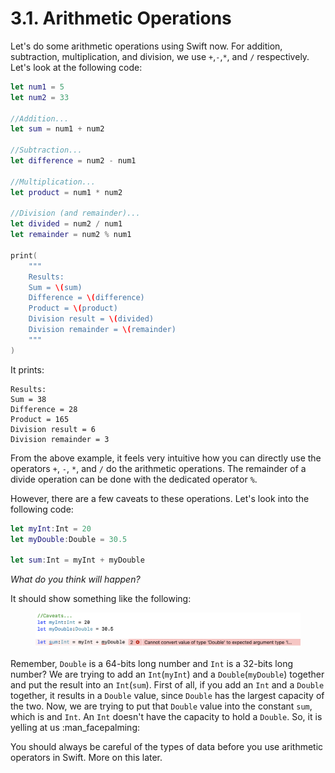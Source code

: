 # 3.1. Arithmetic Operations

Let's do some arithmetic operations using Swift now. For addition, subtraction, multiplication, and division, we use `+`,`-`,`*`, and `/` respectively. Let's look at the following code:

```swift
let num1 = 5
let num2 = 33

//Addition...
let sum = num1 + num2

//Subtraction...
let difference = num2 - num1

//Multiplication...
let product = num1 * num2

//Division (and remainder)...
let divided = num2 / num1
let remainder = num2 % num1

print(
    """
    Results:
    Sum = \(sum)
    Difference = \(difference)
    Product = \(product)
    Division result = \(divided)
    Division remainder = \(remainder)
    """
)
```

It prints:

```
Results:
Sum = 38
Difference = 28
Product = 165
Division result = 6
Division remainder = 3
```

From the above example, it feels very intuitive how you can directly use the operators `+`, `-`, `*`, and `/` do the arithmetic operations. The remainder of a divide operation can be done with the dedicated operator `%`.

However, there are a few caveats to these operations. Let's look into the following code:

```swift
let myInt:Int = 20
let myDouble:Double = 30.5

let sum:Int = myInt + myDouble
```

_What do you think will happen?_

It should show something like the following:

<figure><img src="../.gitbook/assets/Screenshot 2023-05-02 at 3.34.04 PM (1).png" alt=""><figcaption></figcaption></figure>

Remember, `Double` is a 64-bits long number and `Int` is a 32-bits long number? We are trying to add an `Int`(`myInt`) and a `Double`(`myDouble`) together and put the result into an `Int`(`sum`). First of all, if you add an `Int` and a `Double` together, it results in a `Double` value, since `Double` has the largest capacity of the two. Now, we are trying to put that `Double` value into the constant `sum`, which is and `Int`. An `Int` doesn't have the capacity to hold a `Double`. So, it is yelling at us :man\_facepalming:

You should always be careful of the types of data before you use arithmetic operators in Swift. More on this later.
